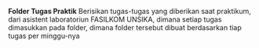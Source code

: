 **Folder Tugas Praktik**
Berisikan tugas-tugas yang diberikan saat praktikum, dari asistent laboratoriun FASILKOM UNSIKA, dimana setiap tugas dimasukkan pada folder, dimana folder tersebut dibuat berdasarkan tiap tugas per minggu-nya